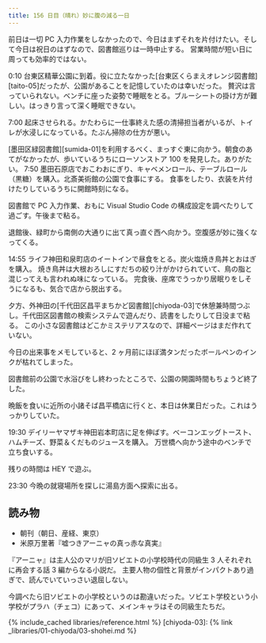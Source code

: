 ```yaml
---
title: 156 日目（晴れ）妙に腹の減る一日
---
```


前日は一切 PC 入力作業をしなかったので、今日はまずそれを片付けたい。そして今日は祝日のはずなので、図書館巡りは一時中止する。
営業時間が短い日に周っても効率的ではない。

0:10 台東区精華公園に到着。役に立たなかった[台東区くらまえオレンジ図書館][taito-05]だったが、公園があることを記憶していたのは幸いだった。
贅沢は言っていられない。ベンチに座った姿勢で睡眠をとる。ブルーシートの掛け方が難しい。はっきり言って深く睡眠できない。

7:00 起床させられる。かたわらに一仕事終えた感の清掃担当者がいるが、トイレが水浸しになっている。たぶん掃除の仕方が悪い。

[墨田区緑図書館][sumida-01]を利用するべく、まっすぐ東に向かう。朝食のあてがなかったが、歩いているうちにローソンストア 100 を発見した。ありがたい。
7:50 墨田石原店でおこわおにぎり、キャベメンロール、テーブルロール（黒糖）を購入。北斎美術館の公園で食事にする。
食事をしたり、衣装を片付けたりしているうちに開館時刻になる。

図書館で PC 入力作業、おもに Visual Studio Code の構成設定を調べたりして過ごす。午後まで粘る。

退館後、緑町から南側の大通りに出て真っ直ぐ西へ向かう。空腹感が妙に強くなってくる。

14:55 ライフ神田和泉町店のイートインで昼食をとる。炭火塩焼き鳥丼とおはぎを購入。
焼き鳥丼は大根おろしにすだちの絞り汁がかけられていて、鳥の脂と混じってえも言われぬ味になっている。
完食後、座席でうっかり居眠りをしそうになるも、気合で店から脱出する。

夕方、外神田の[千代田区昌平まちかど図書館][chiyoda-03]で休憩兼時間つぶし。千代田区図書館の検索システムで遊んだり、読書をしたりして日没まで粘る。
この小さな図書館はどこかミステリアスなので、詳細ページはまだ作れていない。

今日の出来事をメモしていると、2 ヶ月前にほぼ満タンだったボールペンのインクが枯れてしまった。

図書館前の公園で水浴びをし終わったところで、公園の開園時間もちょうど終了した。

晩飯を食いに近所の小諸そば昌平橋店に行くと、本日は休業日だった。これはうっかりしていた。

19:30 デイリーヤマザキ神田岩本町店に足を伸ばす。ベーコンエッグトースト、ハムチーズ、野菜＆くだものジュースを購入。
万世橋へ向かう途中のベンチで立ち食いする。

残りの時間は HEY で遊ぶ。

23:30 今晩の就寝場所を探しに湯島方面へ探索に出る。

## 読み物

* 朝刊（朝日、産経、東京）
* 米原万里著『嘘つきアーニャの真っ赤な真実』

『アーニャ』は主人公のマリが旧ソビエトの小学校時代の同級生 3 人それぞれに再会する話 3 編からなる小説だ。
主要人物の個性と背景がインパクトあり過ぎで、読んでいていっさい退屈しない。

今調べたら旧ソビエトの小学校というのは勘違いだった。ソビエト学校という小学校がプラハ（チェコ）にあって、メインキャラはその同級生たちだ。

{% include_cached libraries/reference.html %}
[chiyoda-03]: {% link _libraries/01-chiyoda/03-shohei.md %}
